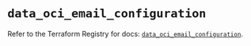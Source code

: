 # `data_oci_email_configuration`

Refer to the Terraform Registry for docs: [`data_oci_email_configuration`](https://registry.terraform.io/providers/hashicorp/oci/7.19.0/docs/data-sources/email_configuration).
